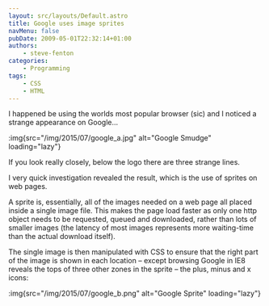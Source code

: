 ```yaml
---
layout: src/layouts/Default.astro
title: Google uses image sprites
navMenu: false
pubDate: 2009-05-01T22:32:14+01:00
authors:
    - steve-fenton
categories:
    - Programming
tags:
    - CSS
    - HTML
---
```


I happened be using the worlds most popular browser (sic) and I noticed a strange appearance on Google…

:img{src="/img/2015/07/google_a.jpg" alt="Google Smudge" loading="lazy"}

If you look really closely, below the logo there are three strange lines.

I very quick investigation revealed the result, which is the use of sprites on web pages.

A sprite is, essentially, all of the images needed on a web page all placed inside a single image file. This makes the page load faster as only one http object needs to be requested, queued and downloaded, rather than lots of smaller images (the latency of most images represents more waiting-time than the actual download itself).

The single image is then manipulated with CSS to ensure that the right part of the image is shown in each location – except browsing Google in IE8 reveals the tops of three other zones in the sprite – the plus, minus and x icons:

:img{src="/img/2015/07/google_b.png" alt="Google Sprite" loading="lazy"}